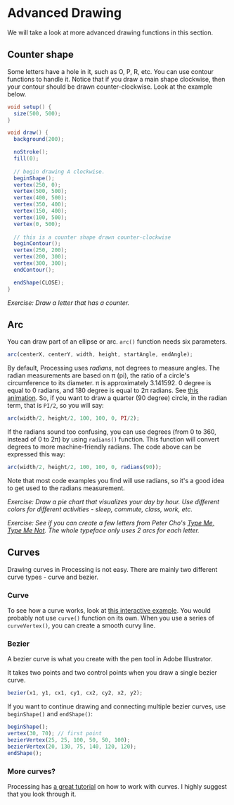 # Advanced Drawing
We will take a look at more advanced drawing functions in this section.

## Counter shape
Some letters have a hole in it, such as O, P, R, etc. You can use contour functions to handle it. Notice that if you draw a main shape clockwise, then your contour should be drawn counter-clockwise. Look at the example below.

```java
void setup() {
  size(500, 500);
}

void draw() {
  background(200);

  noStroke();
  fill(0);
  
  // begin drawing A clockwise.
  beginShape();
  vertex(250, 0);
  vertex(500, 500);
  vertex(400, 500);
  vertex(350, 400);
  vertex(150, 400);
  vertex(100, 500);
  vertex(0, 500);
  
  // this is a counter shape drawn counter-clockwise
  beginContour();
  vertex(250, 200);
  vertex(200, 300);
  vertex(300, 300);
  endContour();

  endShape(CLOSE);
}
```

*Exercise: Draw a letter that has a counter.*

## Arc
You can draw part of an ellipse or arc. `arc()` function needs six parameters.
```js
arc(centerX, centerY, width, height, startAngle, endAngle);
```
By default, Processing uses *radians*, not degrees to measure angles. The radian measurements are based on &pi; (pi), the ratio of a circle's circumference to its diameter. &pi; is approximately 3.141592. 0 degree is equal to 0 radians, and 180 degree is equal to 2&pi; radians. See [this animation](https://en.wikipedia.org/wiki/File:Circle_radians.gif). So, if you want to draw a quarter (90 degree) circle, in the radian term, that is `PI/2`, so you will say:
```js
arc(width/2, height/2, 100, 100, 0, PI/2);
```
If the radians sound too confusing, you can use degrees (from 0 to 360, instead of 0 to 2&pi;) by using `radians()` function. This function will convert degrees to more machine-friendly radians. The code above can be expressed this way:
```js
arc(width/2, height/2, 100, 100, 0, radians(90));
```
Note that most code examples you find will use radians, so it's a good idea to get used to the radians measurement.

*Exercise: Draw a pie chart that visualizes your day by hour. Use different colors for different activities - sleep, commute, class, work, etc.*

*Exercise: See if you can create a few letters from Peter Cho's [Type Me, Type Me Not](http://www.typotopo.com/projects.php?id=typemenot). The whole typeface only uses 2 arcs for each letter.*

## Curves
Drawing curves in Processing is not easy. There are mainly two different curve types - curve and bezier.

### Curve
To see how a curve works, look at [this interactive example](http://codepen.io/cdaein/pen/pRPLYY). You would probably not use `curve()` function on its own. When you use a series of `curveVertex()`, you can create a smooth curvy line.

### Bezier
A bezier curve is what you create with the pen tool in Adobe Illustrator. 

It takes two points and two control points when you draw a single bezier curve.
```js
bezier(x1, y1, cx1, cy1, cx2, cy2, x2, y2);
```
If you want to continue drawing and connecting multiple bezier curves, use `beginShape()` and `endShape()`:
```js
beginShape();
vertex(30, 70); // first point
bezierVertex(25, 25, 100, 50, 50, 100);
bezierVertex(20, 130, 75, 140, 120, 120);
endShape();
```

### More curves?
Processing has [a great tutorial](https://processing.org/tutorials/curves/) on how to work with curves. I highly suggest that you look through it.

